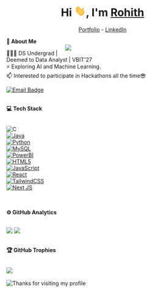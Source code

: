 <h1 align="center"> Hi <img  src="https://raw.githubusercontent.com/ABSphreak/ABSphreak/master/gifs/Hi.gif" width="30px">, I'm <a href="https://www.linkedin.com/in/rohith-dachepally/">Rohith</a> </h1>

<!--- Adding Header Elements -->
<p align="center">
  <a href="https://rohith-dachepally-portfolio.vercel.app">Portfolio</a> -
  <a href="https://www.linkedin.com/in/rohith-dachepally/">LinkedIn</a> 
</p>

<summary><b>💫 About Me</b></summary>

 <img src="https://raw.githubusercontent.com/sanjay-kv/sanjay-kv/main/Assets/illustration.png" min-width="300px" max-width="300px" width="350px" align="right">
 
👨🏻‍💻 DS Undergrad | Deemed to  Data Analyst | VBIT'27<br>
⚡ Exploring AI and Machine Learning.<br>
📫 Interested to participate in Hackathons all the time😎<br>

  [![Email Badge](https://img.shields.io/badge/-rohithdachepally@gmail.com-c14438?style=flat-square&logo=Gmail&logoColor=white)](mailto:rohithdachepally@gmail.com)
<br/> <br/>

<!--- Profile views::::
<p align="left"> <img src="https://komarev.com/ghpvc/?username=anshi05&label=Profile%20views&color=0e75b6&style=flat" alt="anshi05" /> </p>
--->

<summary><b>💻 Tech Stack</b></summary><br>

![![C](https://img.shields.io/badge/c-%2300599C.svg?style=for-the-badge&logo=c&logoColor=white)](https://img.shields.io/badge/c-%2300599C.svg?style=for-the-badge&logo=c&logoColor=white)  
[![Java](https://img.shields.io/badge/java-%23ED8B00.svg?style=for-the-badge&logo=java&logoColor=white)](https://img.shields.io/badge/java-%23ED8B00.svg?style=for-the-badge&logo=java&logoColor=white)  
[![Python](https://img.shields.io/badge/python-3670A0?style=for-the-badge&logo=python&logoColor=ffdd54)](https://img.shields.io/badge/python-3670A0?style=for-the-badge&logo=python&logoColor=ffdd54)  
[![MySQL](https://img.shields.io/badge/mysql-%2300f.svg?style=for-the-badge&logo=mysql&logoColor=white)](https://img.shields.io/badge/mysql-%2300f.svg?style=for-the-badge&logo=mysql&logoColor=white)  
[![PowerBI](https://img.shields.io/badge/power%20bi-%23F2C811.svg?style=for-the-badge&logo=powerbi&logoColor=white)](https://img.shields.io/badge/power%20bi-%23F2C811.svg?style=for-the-badge&logo=powerbi&logoColor=white)  
[![HTML5](https://img.shields.io/badge/html5-%23E34F26.svg?style=for-the-badge&logo=html5&logoColor=white)](https://img.shields.io/badge/html5-%23E34F26.svg?style=for-the-badge&logo=html5&logoColor=white)  
[![JavaScript](https://img.shields.io/badge/javascript-%23323330.svg?style=for-the-badge&logo=javascript&logoColor=%23F7DF1E)](https://img.shields.io/badge/javascript-%23323330.svg?style=for-the-badge&logo=javascript&logoColor=%23F7DF1E)  
[![React](https://img.shields.io/badge/react-%2320232a.svg?style=for-the-badge&logo=react&logoColor=%2361DAFB)](https://img.shields.io/badge/react-%2320232a.svg?style=for-the-badge&logo=react&logoColor=%2361DAFB)  
[![TailwindCSS](https://img.shields.io/badge/tailwindcss-%2338B2AC.svg?style=for-the-badge&logo=tailwind-css&logoColor=white)](https://img.shields.io/badge/tailwindcss-%2338B2AC.svg?style=for-the-badge&logo=tailwind-css&logoColor=white)  
[![Next JS](https://img.shields.io/badge/Next-black?style=for-the-badge&logo=next.js&logoColor=white)](https://img.shields.io/badge/Next-black?style=for-the-badge&logo=next.js&logoColor=white)  
<br/><br/>

 <summary><b>⚙️ GitHub Analytics</b></summary><br>

![](https://github-readme-streak-stats.herokuapp.com/?user=bachi-2006&theme=merko&hide_border=false)
![](https://github-readme-stats.vercel.app/api?username=bachi-2006&count_private=true&show_icons=true&hide_border=true&theme=react)
<br><br>
  
 <summary><b>🏆 GitHub Trophies</b></summary><br>
 
![](https://github-profile-trophy.vercel.app/?username=bachi-2006&theme=onestar&no-frame=true&no-bg=false&margin-w=4)


<img height="130" alt="Thanks for visiting my profile" width="100%" src="https://github.com/dibyendu415/dibyendu415/blob/master/marquee.svg" />



